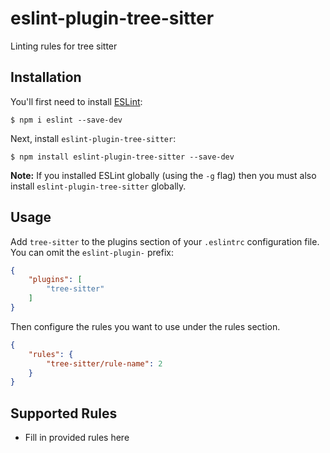 # eslint-plugin-tree-sitter

Linting rules for tree sitter

## Installation

You'll first need to install [ESLint](http://eslint.org):

```
$ npm i eslint --save-dev
```

Next, install `eslint-plugin-tree-sitter`:

```
$ npm install eslint-plugin-tree-sitter --save-dev
```

**Note:** If you installed ESLint globally (using the `-g` flag) then you must also install `eslint-plugin-tree-sitter` globally.

## Usage

Add `tree-sitter` to the plugins section of your `.eslintrc` configuration file. You can omit the `eslint-plugin-` prefix:

```json
{
    "plugins": [
        "tree-sitter"
    ]
}
```


Then configure the rules you want to use under the rules section.

```json
{
    "rules": {
        "tree-sitter/rule-name": 2
    }
}
```

## Supported Rules

* Fill in provided rules here






